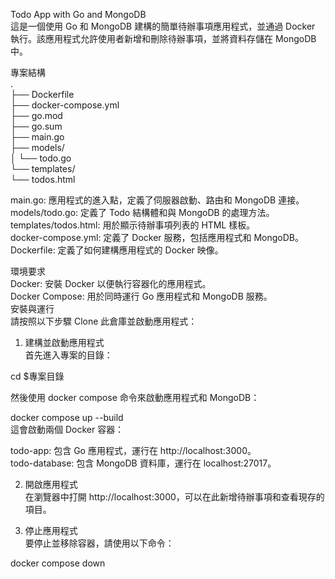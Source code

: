 Todo App with Go and MongoDB\
這是一個使用 Go 和 MongoDB 建構的簡單待辦事項應用程式，並通過 Docker 執行。該應用程式允許使用者新增和刪除待辦事項，並將資料存儲在 MongoDB 中。

專案結構\
.\
├── Dockerfile\
├── docker-compose.yml\
├── go.mod\
├── go.sum\
├── main.go\
├── models/\
│   └── todo.go\
└── templates/\
    └── todos.html

main.go: 應用程式的進入點，定義了伺服器啟動、路由和 MongoDB 連接。\
models/todo.go: 定義了 Todo 結構體和與 MongoDB 的處理方法。\
templates/todos.html: 用於顯示待辦事項列表的 HTML 樣板。\
docker-compose.yml: 定義了 Docker 服務，包括應用程式和 MongoDB。\
Dockerfile: 定義了如何建構應用程式的 Docker 映像。

環境要求\
Docker: 安裝 Docker 以便執行容器化的應用程式。\
Docker Compose: 用於同時運行 Go 應用程式和 MongoDB 服務。\
安裝與運行\
請按照以下步驟 Clone 此倉庫並啟動應用程式：

1. 建構並啟動應用程式\
首先進入專案的目錄：

cd $專案目錄


然後使用 docker compose 命令來啟動應用程式和 MongoDB：

docker compose up --build\
這會啟動兩個 Docker 容器：

todo-app: 包含 Go 應用程式，運行在 http://localhost:3000。\
todo-database: 包含 MongoDB 資料庫，運行在 localhost:27017。

2. 開啟應用程式\
在瀏覽器中打開 http://localhost:3000，可以在此新增待辦事項和查看現存的項目。

3. 停止應用程式\
要停止並移除容器，請使用以下命令：

docker compose down